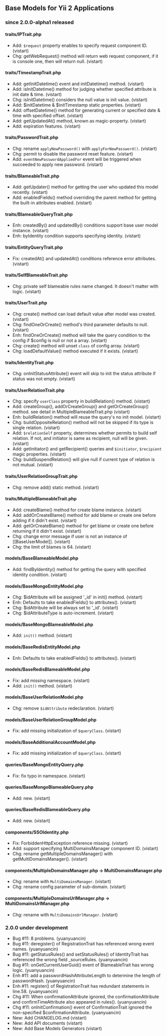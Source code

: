 ## Base Models for Yii 2 Applications

### since 2.0.0-alpha1 released

#### traits/IPTrait.php

- Add: `$request` property enables to specify request component ID. (vistart)
- Chg: getWebRequest() method will return web request component, if it is console one, then will return null. (vistart)

#### traits/TimestampTrait.php

- Add: getInitDatetime() event and initDatetime() method. (vistart)
- Add: isInitDatetime() method for judging whether specified attribute is init date & time. (vistart)
- Chg: isInitDatetime() considers the null value is init value. (vistart)
- Add: $initDatetime & $initTimestamp static properties. (vistart)
- Add: offsetDatetime() method for generating current or specified date & time with specified offset. (vistart)
- Add: getUpdatedAt() method, known as magic-property. (vistart)
- Add: expiration features. (vistart)

#### traits/PasswordTrait.php

- Chg: rename `applyNewPassword()` with `applyForNewPassword()`. (vistart)
- Chg: permit to disable the password reset feature. (vistart)
- Add: `eventNewPasswordAppliedFor` event will be triggered when succeeded to apply new password. (vistart) 

#### traits/BlameableTrait.php

- Add: getUpdater() method for getting the user who updated this model recently. (vistart)
- Add: enabledFields() method overriding the parent method for getting the built-in attributes enabled. (vistart)

#### traits/BlameableQueryTrait.php

- Enh: createdBy() and updatedBy() conditions support base user model instance. (vistart)
- Enh: byIdentity condition supports specifying identity. (vistart)

#### traits/EntityQueryTrait.php

- Fix: createdAt() and updatedAt() conditions reference error attributes. (vistart)

#### traits/SelfBlameableTrait.php

- Chg: private self blameable rules name changed. It doesn't matter with logic. (vistart)

#### traits/UserTrait.php

- Chg: create() method can load default value after model was created. (vistart)
- Chg: findOneOrCreate() method's third parameter defaults to null. (vistart)
- Enh: findOneOrCreate() method will take the query condition to the config if $config is null or not a array. (vistart)
- Chg: create() method will unset `class` of config array. (vistart)
- Chg: loadDefaultValue() method executed if it exists. (vistart)

#### traits/IdentityTrait.php

- Chg: onInitStatusAttribute() event will skip to init the status attribute if status was not empty. (vistart)

#### traits/UserRelationTrait.php

- Chg: specify `userClass` property in buildRelation() method. (vistart)
- Add: createGroup(), addOrCreateGroup() and getOrCreateGroup() method. see detail in MultipleBlameableTrait.php (vistart)
- Enh: buildRelation() method will reuse the query's no init model. (vistart)
- Chg: buildOppositeRelation() method will not be skipped if its type is single relation. (vistart)
- Add: `$relationSelf` property, determines whether permits to build self relation. If not, and initiator is same as recipient, null will be given. (vistart)
- Add: getInitiator() and getRecipient() queries and `$initiator`, `$recipient` magic properties. (vistart)
- Chg: buildSuspendRelation() will give null if current type of relation is not mutual. (vistart)

#### traits/UserRelationGroupTrait.php

- Chg: remove add() static method. (vistart)

#### traits/MultipleBlameableTrait.php

- Add: createBlame() method for create blame instance. (vistart)
- Add: addOrCreateBlame() method for add blame or create one before adding if it didn't exist. (vistart)
- Add: getOrCreateBlame() method for get blame or create one before returning if it didn't exist. (vistart)
- Chg: change error message if user is not an instance of [[BaseUserModel]]. (vistart)
- Chg: the limit of blames is 64. (vistart)

#### models/BaseBlameableModel.php

- Add: findByIdentity() method for getting the query with specified identity condition. (vistart)

#### models/BaseMongoEntityModel.php

- Chg: $idAttribute will be assigned '_id' in init() method. (vistart)
- Enh: Defaults to take enabledFields() to attributes(). (vistart)
- Chg: $idAttribute will be always set to '_id'. (vistart)
- Chg: $idAttributeType is auto-increment. (vistart)

#### models/BaseMongoBlameableModel.php

- Add: `init()` method. (vistart)

#### models/BaseRedisEntityModel.php

- Enh: Defaults to take enabledFields() to attributes(). (vistart)

#### models/BaseRedisBlameableModel.php

- Fix: add missing namespace. (vistart)
- Add: `init()` method. (vistart)

#### models/BaseUserRelationModel.php

- Chg: remove `$idAttribute` redeclaration. (vistart)

#### models/BaseUserRelationGroupModel.php

- Fix: add missing initialization of `$queryClass`. (vistart)

#### models/BaseAdditionalAccountModel.php

- Fix: add missing initialization of `$queryClass`. (vistart)

#### queries/BaseMongoEntityQuery.php

- Fix: fix typo in namespace. (vistart)

#### queries/BaseMongoBlameableQuery.php

- Add: new. (vistart)

#### queries/BaseRedisBlameableQuery.php

- Add: new. (vistart)

#### components/SSOIdentity.php

- Fix: ForbiddenHttpException reference missing. (vistart)
- Add: support specifying MultiDomainsManager component ID. (vistart)
- Chg: rename getMultipleDomainsManager() with getMultiDomainsManager(). (vistart)

#### components/MultipleDomainsManager.php -> MultiDomainsManager.php

- Chg: rename with `MultiDomainsManager`. (vistart)
- Chg: rename config parameter of sub-domain. (vistart)

#### components/MultipleDomainsUrlManager.php -> MultiDomainsUrlManager.php

- Chg: rename with `MultiDomainsUrlManager`. (vistart)

### 2.0.0 under development

- Bug #11: 8 problems. (yuanyuancin)
- Bug #11: deregister() of RegistrationTrait has referenced wrong event names. (yuanyuancin)
- Bug #11: getStatusRules() and setStatusRules() of IdentityTrait has referenced the wrong field _sourceRules. (yuanyuancin)
- Bug #11: onGetCurrentUserGuid() event of BlameableTrait has wrong logic. (yuanyuancin)
- Enh #11: add a passwordHashAttributeLength to determine the length of passwordHash. (yuanyuancin)
- Enh #11: register() of RegistrationTrait has redundant statements in line.58. (yuanyuancin)
- Chg #11: When confirmationAttribute ignored, the confirmationAttribute and confirmTimeAttribute also appeared in rules(). (yuanyuancin)
- Chg #11: onInitConfirmation() event of ConfirmationTrait ignored the non-specified $confirmationAttribute. (yuanyuancin)
- New: Add CHANGELOG.md (vistart)
- New: Add API documents (vistart)
- New: Add Base Models Generators (vistart)